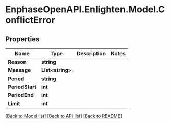 # EnphaseOpenAPI.Enlighten.Model.ConflictError

## Properties

Name | Type | Description | Notes
------------ | ------------- | ------------- | -------------
**Reason** | **string** |  | 
**Message** | **List&lt;string&gt;** |  | 
**Period** | **string** |  | 
**PeriodStart** | **int** |  | 
**PeriodEnd** | **int** |  | 
**Limit** | **int** |  | 

[[Back to Model list]](../README.md#documentation-for-models) [[Back to API list]](../README.md#documentation-for-api-endpoints) [[Back to README]](../README.md)

